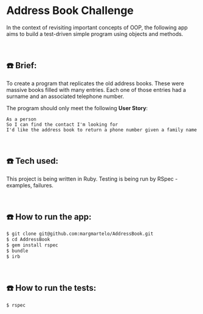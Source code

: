 # Address Book Challenge #

In the context of revisiting important concepts of OOP, the following app aims to build a test-driven simple program using objects and methods.

<p>&nbsp;</p> 

## ☎️  **Brief:**

To create a program that replicates the old address books. These were massive books filled with many entries. Each one of those entries had a surname and an associated telephone number.

The program should only meet the following **User Story**:

```
As a person
So I can find the contact I'm looking for
I'd like the address book to return a phone number given a family name

```
<p>&nbsp;</p>

## ☎️ **Tech used:**
This project is being written in Ruby.
Testing is being run by RSpec - examples, failures.

<p>&nbsp;</p>

## ☎️ **How to run the app:**
```bash
$ git clone git@github.com:margmartelo/AddressBook.git
$ cd AddressBook
$ gem install rspec
$ bundle
$ irb
```
<p>&nbsp;</p>

## ☎️ **How to run the tests:**
```bash
$ rspec
```
<p>&nbsp;</p>
